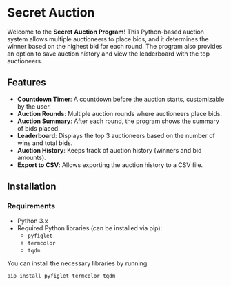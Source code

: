 # Secret Auction

Welcome to the **Secret Auction Program**! This Python-based auction system allows multiple auctioneers to place bids, and it determines the winner based on the highest bid for each round. The program also provides an option to save auction history and view the leaderboard with the top auctioneers.

## Features

- **Countdown Timer**: A countdown before the auction starts, customizable by the user.
- **Auction Rounds**: Multiple auction rounds where auctioneers place bids.
- **Auction Summary**: After each round, the program shows the summary of bids placed.
- **Leaderboard**: Displays the top 3 auctioneers based on the number of wins and total bids.
- **Auction History**: Keeps track of auction history (winners and bid amounts).
- **Export to CSV**: Allows exporting the auction history to a CSV file.
  
## Installation

### Requirements

- Python 3.x
- Required Python libraries (can be installed via pip):
  - `pyfiglet`
  - `termcolor`
  - `tqdm`

You can install the necessary libraries by running:

```bash
pip install pyfiglet termcolor tqdm
